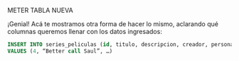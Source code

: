 METER TABLA NUEVA

¡Genial! Acá te mostramos otra forma de hacer lo mismo, aclarando qué columnas queremos llenar con los datos ingresados:

```sql
INSERT INTO series_peliculas (id, titulo, descripcion, creador, personajes, temporadas, estreno) 
VALUES (4, “Better call Saul”, …)
```
